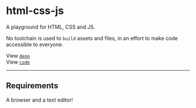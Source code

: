 # html-css-js
A playground for HTML, CSS and JS.  

No toolchain is used to `build` assets and files, in an effort to make code accessible to everyone.  

View [`deno`](https://jimj92120.github.io/html-css-js/)  
View [`code`](https://github.com/JimJ92120/html-css-js)  

---
## Requirements
A browser and a text editor!  

